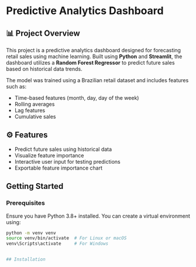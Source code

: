 # Predictive Analytics Dashboard

## 📊 Project Overview
This project is a predictive analytics dashboard designed for forecasting retail sales using machine learning. Built using **Python** and **Streamlit**, the dashboard utilizes a **Random Forest Regressor** to predict future sales based on historical data trends.

The model was trained using a Brazilian retail dataset and includes features such as:
- Time-based features (month, day, day of the week)
- Rolling averages
- Lag features
- Cumulative sales

## ⚙️ Features
- Predict future sales using historical data
- Visualize feature importance
- Interactive user input for testing predictions
- Exportable feature importance chart

##  Getting Started

### Prerequisites
Ensure you have Python 3.8+ installed. You can create a virtual environment using:

```bash
python -m venv venv
source venv/bin/activate  # For Linux or macOS
venv\Scripts\activate     # For Windows


## Installation